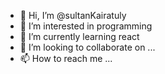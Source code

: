 - 👋 Hi, I’m @sultanKairatuly
- 👀 I’m interested in programming 
- 🌱 I’m currently learning react
- 💞️ I’m looking to collaborate on ...
- 📫 How to reach me ...

<!---
sultanKairatuly/sultanKairatuly is a ✨ special ✨ repository because its `README.md` (this file) appears on your GitHub profile.
You can click the Preview link to take a look at your changes.
--->
